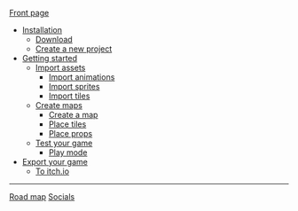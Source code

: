 [Front page](./front_page.md)
- [Installation]()
    - [Download](./download.md)
    - [Create a new project](./new_project.md)
- [Getting started]()
    - [Import assets]()
        - [Import animations](./import_spritesheet.md)
        - [Import sprites]()
        - [Import tiles]()
    - [Create maps]()
        - [Create a map](./new_map.md)
        - [Place tiles]()
        - [Place props]()
    - [Test your game]()
        - [Play mode](./play_mode.md)
- [Export your game]()
    - [To itch.io](./export_to_itchio.md)
----

[Road map](https://trello.com/b/PIzgsYov/rpg-power-forge-road-map)
[Socials](https://twitter.com/RPGPowerForge?s=20)
